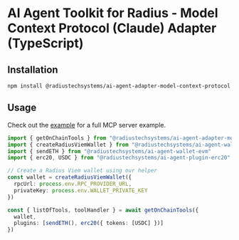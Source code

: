 # AI Agent Toolkit for Radius - Model Context Protocol (Claude) Adapter (TypeScript)

## Installation
```
npm install @radiustechsystems/ai-agent-adapter-model-context-protocol
```

## Usage

Check out the [example](https://github.com/radiustechsystems/ai-agent-toolkit/tree/main/typescript/examples/model-context-protocol) for a full MCP server example.

```ts
import { getOnChainTools } from "@radiustechsystems/ai-agent-adapter-model-context-protocol"
import { createRadiusViemWallet } from "@radiustechsystems/ai-agent-wallet-viem"
import { sendETH } from "@radiustechsystems/ai-agent-wallet-evm"
import { erc20, USDC } from "@radiustechsystems/ai-agent-plugin-erc20"

// Create a Radius Viem wallet using our helper
const wallet = createRadiusViemWallet({
  rpcUrl: process.env.RPC_PROVIDER_URL,
  privateKey: process.env.WALLET_PRIVATE_KEY
})

const { listOfTools, toolHandler } = await getOnChainTools({
  wallet,
  plugins: [sendETH(), erc20({ tokens: [USDC] })]
})
```
